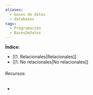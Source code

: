 ```yaml
---
aliases:
  - bases de datos
  - databases
tags:
  - Programación
  - BasesDeDatos
---
```



**Índice:**

- [[1. Relacionales|Relacionales]]
- [[1. No relacionales|No relacionales]]
###### Recursos:

- 